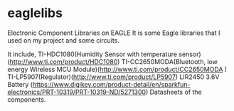 # eaglelibs
Electronic Component  Libraries on EAGLE
It is some Eagle libraries that I used on my project and some circuits. 

It include,
  TI-HDC1080(Humidity Sensor with temperature sensor)(http://www.ti.com/product/HDC1080)
  TI-CC2650MODA(Bluetooth, low energy Wireless MCU Module)(http://www.ti.com/product/CC2650MODA )
  TI-LP5907(Regulator)(http://www.ti.com/product/LP5907)
  LIR2450 3.6V Battery (https://www.digikey.com/product-detail/en/sparkfun-electronics/PRT-10319/PRT-10319-ND/5271300)
  Datasheets of the components.
  
  
  

  
  
  
  
